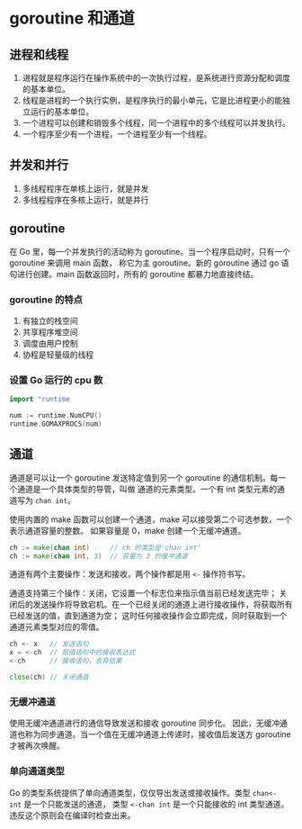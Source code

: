 # goroutine 和通道

## 进程和线程
1. 进程就是程序运行在操作系统中的一次执行过程，是系统进行资源分配和调度的基本单位。
2. 线程是进程的一个执行实例，是程序执行的最小单元，它是比进程更小的能独立运行的基本单位。
3. 一个进程可以创建和销毁多个线程，同一个进程中的多个线程可以并发执行。
4. 一个程序至少有一个进程，一个进程至少有一个线程。

## 并发和并行
1. 多线程程序在单核上运行，就是并发
2. 多线程程序在多核上运行，就是并行

## goroutine
在 Go 里，每一个并发执行的活动称为 goroutine。当一个程序启动时，只有一个 goroutine 来调用 main 函数，
称它为主 goroutine。新的 goroutine 通过 go 语句进行创建。main 函数返回时，所有的 goroutine 都暴力地直接终结。

### goroutine 的特点
1. 有独立的栈空间
2. 共享程序堆空间
3. 调度由用户控制
4. 协程是轻量级的线程

### 设置 Go 运行的 cpu 数
```go
import "runtime

num := runtime.NumCPU()
runtime.GOMAXPROCS(num)
```

## 通道
通道是可以让一个 goroutine 发送特定值到另一个 goroutine 的通信机制。每一个通道是一个具体类型的导管，叫做
通道的元素类型。一个有 int 类型元素的通道写为 `chan int`。

使用内置的 make 函数可以创建一个通道，make 可以接受第二个可选参数，一个表示通道容量的整数。
如果容量是 0，make 创建一个无缓冲通道。

```go
ch := make(chan int)     // ch 的类型是'chan int'
ch := make(chan int, 3)  // 容量为 3 的缓冲通道
```

通道有两个主要操作：发送和接收，两个操作都是用 `<-` 操作符书写。

通道支持第三个操作：关闭，它设置一个标志位来指示值当前已经发送完毕；
关闭后的发送操作将导致宕机。在一个已经关闭的通道上进行接收操作，将获取所有已经发送的值，直到通道为空；
这时任何接收操作会立即完成，同时获取到一个通道元素类型对应的零值。

```go
ch <- x   // 发送语句
x = <-ch  // 赋值语句中的接收表达式
<-ch      // 接收语句，丢弃结果

close(ch) // 关闭通道
```

### 无缓冲通道
使用无缓冲通道进行的通信导致发送和接收 goroutine 同步化。
因此，无缓冲通道也称为同步通道。当一个值在无缓冲通道上传递时，接收值后发送方 goroutine 才被再次唤醒。

### 单向通道类型
Go 的类型系统提供了单向通道类型，仅仅导出发送或接收操作。类型 `chan<- int` 是一个只能发送的通道，
类型 `<-chan int` 是一个只能接收的 int 类型通道。违反这个原则会在编译时检查出来。
